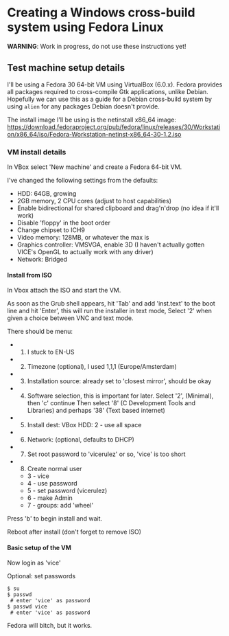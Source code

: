 # Creating a Windows cross-build system using Fedora Linux

**WARNING**: Work in progress, do not use these instructions yet!


## Test machine setup details

I'll be using a Fedora 30 64-bit VM using VirtualBox (6.0.x). Fedora provides all packages required to cross-compile Gtk applications, unlike Debian. Hopefully we can use this as a guide for a Debian cross-build system by using `alien` for any packages Debian doesn't provide.

The install image I'll be using is the netinstall x86\_64 image:
<https://download.fedoraproject.org/pub/fedora/linux/releases/30/Workstation/x86_64/iso/Fedora-Workstation-netinst-x86_64-30-1.2.iso>

### VM install details

In VBox select 'New machine' and create a Fedora 64-bit VM.

I've changed the following settings from the defaults:

* HDD: 64GB, growing
* 2GB memory, 2 CPU cores (adjust to host capabilities)
* Enable bidirectional for shared clipboard and drag'n'drop (no idea if it'll work)
* Disable 'floppy' in the boot order
* Change chipset to ICH9
* Video memory: 128MB, or whatever the max is
* Graphics controller: VMSVGA, enable 3D
  (I haven't actually gotten VICE's OpenGL to actually work with any driver)
* Network: Bridged

#### Install from ISO

In Vbox attach the ISO and start the VM.

As soon as the Grub shell appears, hit 'Tab' and add 'inst.text' to the boot line and hit 'Enter', this will run the installer in text mode,
Select '2' when given a choice between VNC and text mode.

There should be menu:

* 1) I stuck to EN-US
* 2) Timezone (optional), I used 1,1,1 (Europe/Amsterdam)
* 3) Installation source: already set to 'closest mirror', should be okay
* 4) Software selection, this is important for later.
    Select '2', (Minimal), then 'c' continue
    Then select '8' (C Development Tools and Libraries) and perhaps '38' (Text based internet)
* 5) Install dest: VBox HDD: 2 - use all space
* 6) Network: (optional, defaults to DHCP)
* 7) Set root password to 'vicerulez' or so, 'vice' is too short
* 8) Create normal user
    - 3 - vice
    - 4 - use password
    - 5 - set password (vicerulez)
    - 6 - make Admin
    - 7 - groups: add 'wheel'


Press 'b' to begin install and wait.

Reboot after install (don't forget to remove ISO)

#### Basic setup of the VM

Now login as 'vice'

Optional: set passwords

```
$ su
$ passwd
 # enter 'vice' as password
$ passwd vice
 # enter 'vice' as password
```
Fedora will bitch, but it works.






